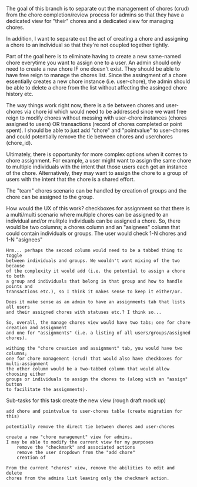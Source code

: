 The goal of this branch is to separate out the management of chores (crud) from
the chore completion/review process for admins so that they have a dedicated view
for "their" chores and a dedicated view for managing chores.

In addition, I want to separate out the act of creating a chore and assigning
a chore to an individual so that they're not coupled together tightly.

Part of the goal here is to eliminate having to create a new same-named chore
everytime you want to assign one to a user. An admin should only need to create
a new chore IF one doesn't exist. They should be able to have free reign to
manage the chores list. Since the assingment of a chore essentially creates a
new chore instance (i.e. user-chore), the admin should be able to delete a chore
from the list without affecting the assinged chore history etc.

The way things work right now, there is a tie between chores and user-chores
via chore id which would need to be addressed since we want free reign to
modify chores without messing with user-chore instances (chores assigned to users)
OR transactions (record of chores completed or point spent). I should be able to
just add "chore" and "pointvalue" to user-chores and could potentially remove
the tie between chores and userchores (chore_id).

Ultimately, there is opportunity for more complex options when it comes to 
chore assignment. For example, a user might want to assign the same chore to
multiple individuals with the intent that those users each get an instance
of the chore. Alternatively, they may want to assign the chore to a group of
users with the intent that the chore is a shared effort.

The "team" chores scenario can be handled by creation of groups and the chore
can be assigned to the group.

How would the UX of this work?
    checkboxes for assignment so that there is a multi/multi scenario where
    multiple chores can be assigned to an individual and/or mulitple individuals
    can be assigned a chore. So, there would be two columns; a chores column and
    an "asignees" column that could contain individuals or groups. The user would
    check 1-N chores and 1-N "asignees"

    Hrm... perhaps the second column would need to be a tabbed thing to toggle
    between individuals and groups. We wouldn't want mixing of the two because
    of the complexity it would add (i.e. the potential to assign a chore to both
    a group and individuals that belong in that group and how to handle points and
    transactions etc.), so I think it makes sense to keep it either/or.

    Does it make sense as an admin to have an assignments tab that lists all users
    and their assigned chores with statuses etc.? I think so...

    So, overall, the manage chores view would have two tabs; one for chore creation and assignment
    and one for "assignments" (i.e. a listing of all users/groups/assigned chores).

    withing the "chore creation and assignment" tab, you would have two columns;
    one for chore management (crud) that would also have checkboxes for multi-assignment
    the other column would be a two-tabbed column that would allow choosing either
    groups or individuals to assign the chores to (along with an "assign" button
    to facilitate the assignments).

Sub-tasks for this task
    create the new view (rough draft mock up)
    
    add chore and pointvalue to user-chores table (create migration for this)

    potentially remove the direct tie between chores and user-chores

    create a new "chore management" view for admins.
    I may be able to modify the current view for my purposes
        remove the "checkmark" and associated actions
        remove the user dropdown from the "add chore"
        creation of 

    From the current "chores" view, remove the abilities to edit and delete
    chores from the admins list leaving only the checkmark action.